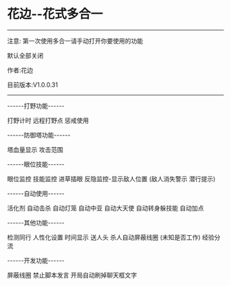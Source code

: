 ﻿# 花边--花式多合一

-------------------------
注意:
第一次使用多合一请手动打开你要使用的功能

默认全部关闭


作者:花边

目前版本:V1.0.0.31

-------------------------


------打野功能------

打野计时
远程打野点 
惩戒使用

------防御塔功能------

塔血量显示 
攻击范围

------眼位技能------

眼位监控 
技能监控 
进草插眼 
反隐监控-显示敌人位置 (敌人消失警示 潜行提示)

------自动使用------

活化剂
自动击杀 
自动灯笼 
自动中亚 
自动大天使 
自动转身躲技能
自动加点 

------其他功能------

检测同行 
人性化设置 
时间显示 
送人头 
杀人自动屏蔽线圈 (未知是否工作) 
经验分流

------开发功能------

屏蔽线圈 
禁止脚本发言 
开局自动刷掉聊天框文字